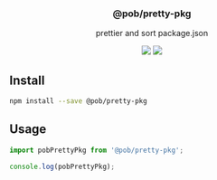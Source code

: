 <h3 align="center">
  @pob/pretty-pkg
</h3>

<p align="center">
  prettier and sort package.json
</p>

<p align="center">
  <a href="https://npmjs.org/package/@pob/pretty-pkg"><img src="https://img.shields.io/npm/v/@pob/pretty-pkg.svg?style=flat-square"></a>
  <a href="https://david-dm.org/christophehurpeau/pob?path=@pob/pretty-pkg"><img src="https://david-dm.org/christophehurpeau/pob.svg?path=@pob/pretty-pkg?style=flat-square"></a>
</p>

## Install

```bash
npm install --save @pob/pretty-pkg
```

## Usage

```js
import pobPrettyPkg from '@pob/pretty-pkg';

console.log(pobPrettyPkg);
```
